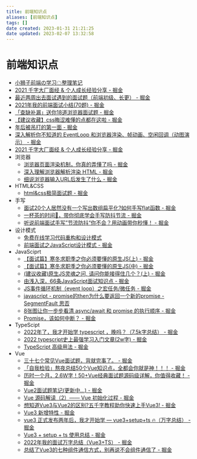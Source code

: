 ```yaml
---
title: 前端知识点
aliases: [前端知识点]
tags: []
date created: 2023-01-31 21:21:25
date updated: 2023-02-07 13:32:58
---
```


# 前端知识点

- [小狮子前端の学习☁整理笔记](https://github.com/Chocolate1999/Front-end-learning-to-organize-notes)
- [2021 千字大厂面经 & 个人成长经验分享 - 掘金](https://juejin.cn/post/6922290178836922381)
- [最近两周出去面试遇到的面试题（前端初级、长更） - 掘金](https://juejin.cn/post/7073869980411887652)
- [2021年我的前端面试小结(70题) - 掘金](https://juejin.cn/post/7026947170683076621)
- [「查缺补漏」送你18道浏览器面试题 - 掘金](https://juejin.cn/post/6854573215830933512)
- [【建议收藏】css晦涩难懂的点都在这啦 - 掘金](https://juejin.cn/post/6888102016007176200)
- [年后被吊打的第一面 - 掘金](https://juejin.cn/post/7193979904458195005)
- [深入解析你不知道的 EventLoop 和浏览器渲染、帧动画、空闲回调（动图演示） - 掘金](https://juejin.cn/post/6844904165462769678)
- [2021 千字大厂面经 & 个人成长经验分享 - 掘金](https://juejin.cn/post/6922290178836922381)
- 浏览器
	- [浏览器页面渲染机制，你真的弄懂了吗 - 掘金](https://juejin.cn/post/6844903695742664717)
	- [深入理解浏览器解析渲染 HTML - 掘金](https://juejin.cn/post/6844904131346300942)
	- [细说浏览器输入URL后发生了什么 - 掘金](https://juejin.cn/post/6844904054074654728)
- HTML&CSS
	- [html&css极简面试题 - 掘金](https://juejin.cn/post/7032101520627728421)
- 手写
	- [面试20个人居然没有一个写出数组扁平化?如何手写flat函数 - 掘金](https://juejin.cn/post/7118763684209524767)
	- [一杯茶的时间🍵，带你彻底学会手写防抖节流 - 掘金](https://juejin.cn/post/7016502001911463950)
	- [听说前端面试手写”节流防抖“你不会？用动画带你秒懂！ - 掘金](https://juejin.cn/post/6962949488646291486)
- 设计模式
	- [免费在线学习代码重构和设计模式](https://refactoringguru.cn/)
	- [前端面试之JavaScript设计模式 - 掘金](https://juejin.cn/post/6844903861606416397)
- JavaSciprt
	- [【面试篇】寒冬求职季之你必须要懂的原生JS(上) - 掘金](https://juejin.cn/post/6844903815053852685)
	- [【面试篇】寒冬求职季之你必须要懂的原生JS(中) - 掘金](https://juejin.cn/post/6844903828093927431)
	- [(建议收藏)原生JS灵魂之问, 请问你能接得住几个？(上) - 掘金](https://juejin.cn/post/6844903974378668039)
	- [由浅入深，66条JavaScript面试知识点 - 掘金](https://juejin.cn/post/6844904200917221389)
	- [JS事件循环机制（event loop）之宏任务/微任务 - 掘金](https://juejin.cn/post/6844903638238756878)
	- [javascript - promise的then为什么要返回一个新的promise - SegmentFault 思否](https://segmentfault.com/q/1010000022049517/a-1020000022053181)
	- [8张图让你一步步看清 async/await 和 promise 的执行顺序 - 掘金](https://juejin.cn/post/6844903734321872910)
	- [Promise，该如何中断？ - 掘金](https://juejin.cn/post/7075525758810062855)
- TypeScipt
	- [2022年了，我才开始学 typescript ，晚吗？（7.5k字总结） - 掘金](https://juejin.cn/post/7124117404187099172)
	- [2022 typescript史上最强学习入门文章(2w字) - 掘金](https://juejin.cn/post/7018805943710253086)
	- [TypeScript 高级用法 - 掘金](https://juejin.cn/post/6926794697553739784)
- Vue
	- [三十七个常见Vue面试题，背就完事了。 - 掘金](https://juejin.cn/post/7043074656047202334)
	- [「自我检验」熬夜总结50个Vue知识点，全都会你就是神！！！ - 掘金](https://juejin.cn/post/6984210440276410399)
	- [历时一个月，2.6W字！50+Vue经典面试题源码级详解，你值得收藏！ - 掘金](https://juejin.cn/post/7097067108663558151)
	- [Vue2面试题笔记(更新中...) - 掘金](https://juejin.cn/post/6917144916455849991#heading-2)
	- [Vue 源码解读（2）—— Vue 初始化过程 - 掘金](https://juejin.cn/post/6950084496515399717)
	- [想知道Vue3与Vue2的区别?五千字教程助你快速上手Vue3! - 掘金](https://juejin.cn/post/7111129583713255461)
	- [Vue3 新增特性 - 掘金](https://juejin.cn/post/7179147881473900599)
	- [vue3 正式发布两年后，我才开始学 — vue3+setup+ts 🔥（万字总结） - 掘金](https://juejin.cn/post/7158331832512020511)
	- [Vue3 + setup + ts 使用总结 - 掘金](https://juejin.cn/post/7127668333565968421)
	- [2022年我的面试万字总结（Vue3+TS） - 掘金](https://juejin.cn/post/7160962909332307981)
	- [总结了Vue3的七种组件通信方式，别再说不会组件通信了 - 掘金](https://juejin.cn/post/7062740057018335245)
